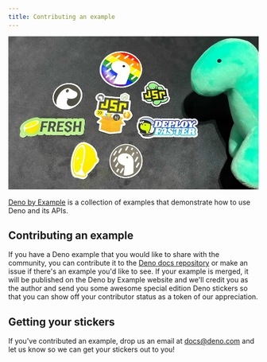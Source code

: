 ```yaml
---
title: Contributing an example
---
```


![Deno stickers laid out on a table](./images/stickers.jpg)

[Deno by Example](/examples/) is a collection of examples that demonstrate how
to use Deno and its APIs.

## Contributing an example

If you have a Deno example that you would like to share with the community, you
can contribute it to the
[Deno docs repository](https://github.com/denoland/docs?tab=readme-ov-file#examples)
or make an issue if there's an example you'd like to see. If your example is
merged, it will be published on the Deno by Example website and we'll credit you
as the author and send you some awesome special edition Deno stickers so that
you can show off your contributor status as a token of our appreciation.

## Getting your stickers

If you've contributed an example, drop us an email at
[docs@deno.com](mailto:docs@deno.com) and let us know so we can get your
stickers out to you!
